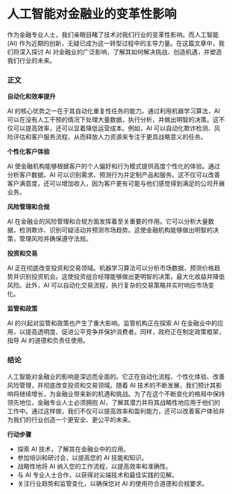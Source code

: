 # 人工智能对金融业的变革性影响

作为金融专业人士，我们亲眼目睹了技术对我们行业的变革性影响。而人工智能 (AI) 作为近期的创新，无疑已成为这一转型过程中的主导力量。在这篇文章中，我们将深入探讨 AI 对金融业的广泛影响，了解其如何解决挑战、创造机遇，并塑造我们行业的未来。

### 正文

**自动化和效率提升**

AI 的核心优势之一在于其自动化重复性任务的能力。通过利用机器学习算法，AI 可以在没有人工干预的情况下处理大量数据，执行分析，并做出明智的决策。这不仅可以提高效率，还可以显着降低运营成本。例如，AI 可以自动化欺诈检测、风险评估和客户服务流程，从而释放人力资源来专注于更具战略意义的任务。

**个性化客户体验**

AI 使金融机构能够根据客户的个人偏好和行为模式提供高度个性化的体验。通过分析客户数据，AI 可以识别需求、预测行为并定制产品和服务。这不仅可以改善客户满意度，还可以增加收入，因为客户更有可能与他们感觉得到满足的公司开展业务。

**风险管理和合规**

AI 在金融业的风险管理和合规方面发挥着至关重要的作用。它可以分析大量数据，检测欺诈、识别可疑活动并预测市场趋势。这使金融机构能够做出明智的决策，管理风险并确保遵守法规。

**投资和交易**

AI 正在彻底改变投资和交易领域。机器学习算法可以分析市场数据，预测价格趋势并识别投资机会。这使投资组合经理能够做出更明智的决策，最大化收益并降低风险。此外，AI 可以自动化交易流程，执行复杂的交易策略并实时响应市场变化。

**监管和政策**

AI 的兴起对监管和政策也产生了重大影响。监管机构正在探索 AI 在金融业中的应用，以提高透明度、促进公平竞争并保护消费者。同样，政府正在制定政策框架，指导 AI 的道德和负责任使用。

### 结论

人工智能对金融业的影响是深远而全面的。它正在自动化流程、个性化体验、改善风险管理，并彻底改变投资和交易领域。随着 AI 技术的不断发展，我们预计其影响将继续增长，为金融业带来新的机遇和挑战。为了在这个不断变化的格局中保持领先地位，金融专业人士必须拥抱 AI，了解其潜力并将其战略性地应用于他们的工作中。通过这样做，我们不仅可以提高效率和盈利能力，还可以改善客户体验并为我们的行业创造一个更安全、更公平的未来。

**行动步骤**

* 探索 AI 技术，了解其在金融业中的应用。
* 参加培训和研讨会，以提高您的 AI 技能和知识。
* 战略性地将 AI 纳入您的工作流程，以提高效率和准确性。
* 与 AI 专业人士合作，以获得对尖端技术和最佳实践的见解。
* 关注行业趋势和监管变化，以确保您对 AI 的使用符合道德和合规要求。
